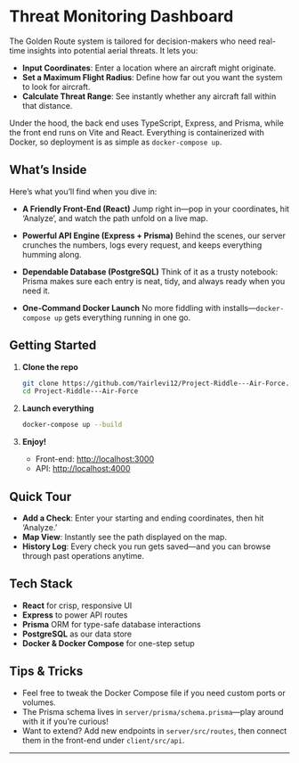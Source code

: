 #  Threat Monitoring Dashboard 

The Golden Route system is tailored for decision-makers who need real-time insights into potential aerial threats. It lets you:

* **Input Coordinates**: Enter a location where an aircraft might originate.
* **Set a Maximum Flight Radius**: Define how far out you want the system to look for aircraft.
* **Calculate Threat Range**: See instantly whether any aircraft fall within that distance.

Under the hood, the back end uses TypeScript, Express, and Prisma, while the front end runs on Vite and React. Everything is containerized with Docker, so deployment is as simple as `docker-compose up`.

## What’s Inside

Here’s what you’ll find when you dive in:

* **A Friendly Front-End (React)**
  Jump right in—pop in your coordinates, hit ‘Analyze’, and watch the path unfold on a live map.

* **Powerful API Engine (Express + Prisma)**
  Behind the scenes, our server crunches the numbers, logs every request, and keeps everything humming along.

* **Dependable Database (PostgreSQL)**
  Think of it as a trusty notebook: Prisma makes sure each entry is neat, tidy, and always ready when you need it.

* **One-Command Docker Launch**
  No more fiddling with installs—`docker-compose up` gets everything running in one go.

## Getting Started

1. **Clone the repo**

   ```bash
   git clone https://github.com/Yairlevi12/Project-Riddle---Air-Force.git
   cd Project-Riddle---Air-Force
   ```

2. **Launch everything**

   ```bash
   docker-compose up --build
   ```

3. **Enjoy!**

   * Front-end: [http://localhost:3000](http://localhost:3000)
   * API:        [http://localhost:4000](http://localhost:4000)

## Quick Tour

* **Add a Check**: Enter your starting and ending coordinates, then hit ‘Analyze.’
* **Map View**: Instantly see the path displayed on the map.
* **History Log**: Every check you run gets saved—and you can browse through past operations anytime.

## Tech Stack

* **React** for crisp, responsive UI
* **Express** to power API routes
* **Prisma** ORM for type-safe database interactions
* **PostgreSQL** as our data store
* **Docker & Docker Compose** for one-step setup

## Tips & Tricks

* Feel free to tweak the Docker Compose file if you need custom ports or volumes.
* The Prisma schema lives in `server/prisma/schema.prisma`—play around with it if you’re curious!
* Want to extend? Add new endpoints in `server/src/routes`, then connect them in the front-end under `client/src/api`.

---
